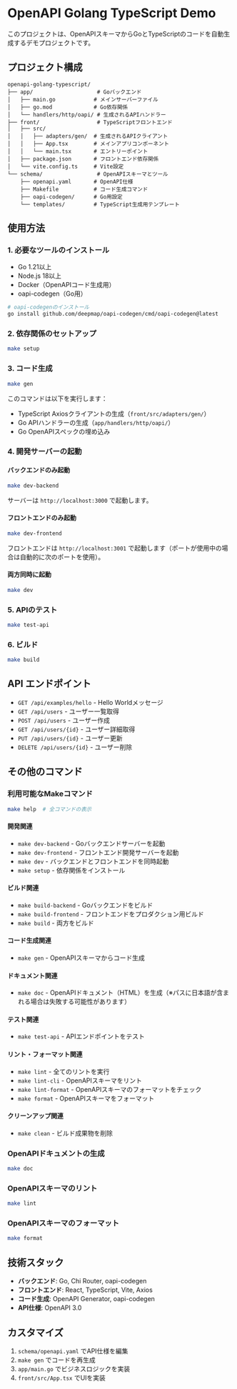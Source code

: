 # OpenAPI Golang TypeScript Demo

このプロジェクトは、OpenAPIスキーマからGoとTypeScriptのコードを自動生成するデモプロジェクトです。

## プロジェクト構成

```
openapi-golang-typescript/
├── app/                    # Goバックエンド
│   ├── main.go            # メインサーバーファイル
│   ├── go.mod             # Go依存関係
│   └── handlers/http/oapi/ # 生成されるAPIハンドラー
├── front/                  # TypeScriptフロントエンド
│   ├── src/
│   │   ├── adapters/gen/  # 生成されるAPIクライアント
│   │   ├── App.tsx        # メインアプリコンポーネント
│   │   └── main.tsx       # エントリーポイント
│   ├── package.json       # フロントエンド依存関係
│   └── vite.config.ts     # Vite設定
└── schema/                 # OpenAPIスキーマとツール
    ├── openapi.yaml       # OpenAPI仕様
    ├── Makefile           # コード生成コマンド
    ├── oapi-codegen/      # Go用設定
    └── templates/         # TypeScript生成用テンプレート
```

## 使用方法

### 1. 必要なツールのインストール

- Go 1.21以上
- Node.js 18以上
- Docker（OpenAPIコード生成用）
- oapi-codegen（Go用）

```bash
# oapi-codegenのインストール
go install github.com/deepmap/oapi-codegen/cmd/oapi-codegen@latest
```

### 2. 依存関係のセットアップ

```bash
make setup
```

### 3. コード生成

```bash
make gen
```

このコマンドは以下を実行します：
- TypeScript Axiosクライアントの生成（`front/src/adapters/gen/`）
- Go APIハンドラーの生成（`app/handlers/http/oapi/`）
- Go OpenAPIスペックの埋め込み

### 4. 開発サーバーの起動

#### バックエンドのみ起動
```bash
make dev-backend
```
サーバーは `http://localhost:3000` で起動します。

#### フロントエンドのみ起動
```bash
make dev-frontend
```
フロントエンドは `http://localhost:3001` で起動します（ポートが使用中の場合は自動的に次のポートを使用）。

#### 両方同時に起動
```bash
make dev
```

### 5. APIのテスト

```bash
make test-api
```

### 6. ビルド

```bash
make build
```

## API エンドポイント

- `GET /api/examples/hello` - Hello Worldメッセージ
- `GET /api/users` - ユーザー一覧取得
- `POST /api/users` - ユーザー作成
- `GET /api/users/{id}` - ユーザー詳細取得
- `PUT /api/users/{id}` - ユーザー更新
- `DELETE /api/users/{id}` - ユーザー削除

## その他のコマンド

### 利用可能なMakeコマンド

```bash
make help  # 全コマンドの表示
```

#### 開発関連
- `make dev-backend` - Goバックエンドサーバーを起動
- `make dev-frontend` - フロントエンド開発サーバーを起動  
- `make dev` - バックエンドとフロントエンドを同時起動
- `make setup` - 依存関係をインストール

#### ビルド関連
- `make build-backend` - Goバックエンドをビルド
- `make build-frontend` - フロントエンドをプロダクション用ビルド
- `make build` - 両方をビルド

#### コード生成関連
- `make gen` - OpenAPIスキーマからコード生成

#### ドキュメント関連
- `make doc` - OpenAPIドキュメント（HTML）を生成（※パスに日本語が含まれる場合は失敗する可能性があります）

#### テスト関連
- `make test-api` - APIエンドポイントをテスト

#### リント・フォーマット関連
- `make lint` - 全てのリントを実行
- `make lint-cli` - OpenAPIスキーマをリント
- `make lint-format` - OpenAPIスキーマのフォーマットをチェック
- `make format` - OpenAPIスキーマをフォーマット

#### クリーンアップ関連
- `make clean` - ビルド成果物を削除

### OpenAPIドキュメントの生成

```bash
make doc
```

### OpenAPIスキーマのリント

```bash
make lint
```

### OpenAPIスキーマのフォーマット

```bash
make format
```

## 技術スタック

- **バックエンド**: Go, Chi Router, oapi-codegen
- **フロントエンド**: React, TypeScript, Vite, Axios
- **コード生成**: OpenAPI Generator, oapi-codegen
- **API仕様**: OpenAPI 3.0

## カスタマイズ

1. `schema/openapi.yaml` でAPI仕様を編集
2. `make gen` でコードを再生成
3. `app/main.go` でビジネスロジックを実装
4. `front/src/App.tsx` でUIを実装
